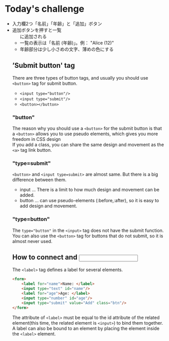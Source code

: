 # Today's challenge
- 入力欄2つ「名前」「年齢」と「追加」ボタン
- 追加ボタンを押すと一覧 <ul> に追加される
- 一覧の表示は「名前 (年齢)」。例： "Alice (12)"
- 年齢部分は少し小さめの文字、薄めの色にする

## ’Submit button' tag

There are three types of button tags, and usually you should use `<button>` tag for submit button.

- `<input type="button"/>`
- `<input type="submit"/>`
- `<button></button>`

### "button"
The reason why you should use a `<button>` for the submit button is that a `<button>` allows you to use pseudo elements, which gives you more freedom in CSS design  
If you add a class, you can share the same design and movement as the `<a>` tag link button.

### "type=submit"
`<button>` and `<input type=submit>` are almost same. But there is a big difference between them.
- input ... There is a limit to how much design and movement can be added.
- button ... can use pseudo-elements (:before,:after), so it is easy to add design and movement.

### "type=button"

The `type="button"` in the `<input>` tag does not have the submit function.
You can also use the `<button>` tag for buttons that do not submit, so it is almost never used.




## How to connect <label> and <input>

The `<label>` tag defines a label for several elements.

```HTML
<form>
	<label for="name">Name: </label>
	<input type="text" id="name"/>
	<label for="age">Age: </label>
	<input type="number" id="age"/>
	<input type="submit" value="Add" class="btn"/>
</form>
```

The attribute of `<label>` must be equal to the id attribute of the related element(this time, the related element is `<input>`) to bind them together.  
A label can also be bound to an element by placing the element inside the `<label>` element.